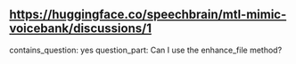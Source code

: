 ## https://huggingface.co/speechbrain/mtl-mimic-voicebank/discussions/1

contains_question: yes
question_part: Can I use the enhance_file method?